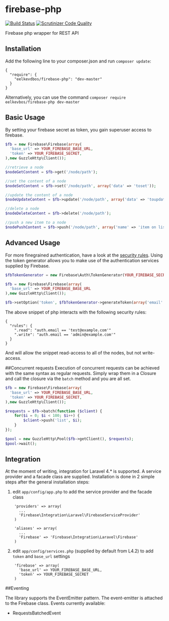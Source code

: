 firebase-php
============

[![Build Status](https://travis-ci.org/eelkevdbos/firebase-php.svg?branch=master)](https://travis-ci.org/eelkevdbos/firebase-php) [![Scrutinizer Code Quality](https://scrutinizer-ci.com/g/eelkevdbos/firebase-php/badges/quality-score.png?b=master)](https://scrutinizer-ci.com/g/eelkevdbos/firebase-php/?branch=master)

Firebase php wrapper for REST API

## Installation
Add the following line to your composer.json and run `composer update`:

```
{
  "require": {
    "eelkevdbos/firebase-php": "dev-master"
  }
}
```

Alternatively, you can use the command `composer require eelkevbos/firebase-php dev-master`

## Basic Usage
By setting your firebase secret as token, you gain superuser access to firebase.

```php
$fb = new Firebase\Firebase(array(
  'base_url' => YOUR_FIREBASE_BASE_URL,
  'token' => YOUR_FIREBASE_SECRET,
),new GuzzleHttp\Client());

//retrieve a node
$nodeGetContent = $fb->get('/node/path');

//set the content of a node
$nodeSetContent = $fb->set('/node/path', array('data' => 'toset'));

//update the content of a node
$nodeUpdateContent = $fb->update('/node/path', array('data' => 'toupdate'));

//delete a node
$nodeDeleteContent = $fb->delete('/node/path');

//push a new item to a node
$nodePushContent = $fb->push('/node/path', array('name' => 'item on list'));

```

## Advanced Usage
For more finegrained authentication, have a look at the [security rules](https://www.firebase.com/docs/security/security-rules.html). Using the token generator allows you to make use of the authentication services supplied by Firebase.

```php
$fbTokenGenerator = new Firebase\Auth\TokenGenerator(YOUR_FIREBASE_SECRET);

$fb = new Firebase\Firebase(array(
  'base_url' => YOUR_FIREBASE_BASE_URL
),new GuzzleHttp\Client());

$fb->setOption('token', $fbTokenGenerator->generateToken(array('email' => 'test@example.com'));
```

The above snippet of php interacts with the following security rules:

```
{
  "rules": {
    ".read": "auth.email == 'test@example.com'"
    ".write": "auth.email == 'admin@example.com'"
  }
}
```
And will allow the snippet read-access to all of the nodes, but not write-access.

##Concurrent requests
Execution of concurrent requests can be achieved with the same syntax as regular requests. Simply wrap them in a Closure and call the closure via the `batch` method and you are all set.

```php
$fb = new Firebase\Firebase(array(
  'base_url' => YOUR_FIREBASE_BASE_URL,
  'token' => YOUR_FIREBASE_SECRET,
),new GuzzleHttp\Client());

$requests = $fb->batch(function ($client) {
    for($i = 0; $i < 100; $i++) {
        $client->push('list', $i);
    }
});

$pool = new GuzzleHttp\Pool($fb->getClient(), $requests);
$pool->wait();

```

## Integration
At the moment of writing, integration for Laravel 4.* is supported. A service provider and a facade class are supplied. Installation is done in 2 simple steps after the general installation steps:

1. edit `app/config/app.php` to add the service provider and the facade class
```
    'providers' => array(
      ...
      'Firebase\Integration\Laravel\FirebaseServiceProvider'
    )
    
    'aliases' => array(
      ...
      'Firebase' => 'Firebase\Integration\Laravel\Firebase'
    )
```
2. edit `app/config/services.php` (supplied by default from L4.2) to add `token` and `base_url` settings
```
    'firebase' => array(
      'base_url' => YOUR_FIREBASE_BASE_URL,
      'token' => YOUR_FIREBASE_SECRET
    )
```

##Eventing

The library supports the EventEmitter pattern. The event-emitter is attached to the Firebase class. Events currently available:
- RequestsBatchedEvent
